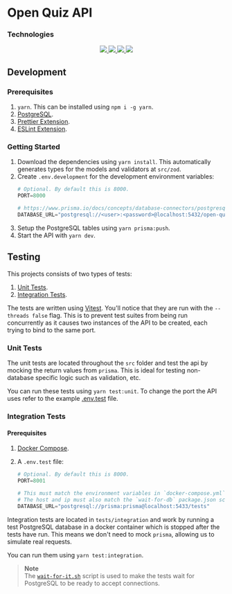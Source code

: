 # Open Quiz API

### Technologies

<div align="center">
    <a href="https://expressjs.com/">
        <img src="https://img.shields.io/badge/express-%23000000.svg?&style=for-the-badge&logo=express&logoColor=white" />
    </a>
    <a href="https://www.prisma.io/">
        <img src="https://img.shields.io/badge/prisma-%232D3748.svg?&style=for-the-badge&logo=prisma&logoColor=white" />
    </a>
    <a href="https://www.postgresql.org/">
        <img src="https://img.shields.io/badge/postgresql-%23336791.svg?&style=for-the-badge&logo=postgresql&logoColor=white" />
    </a>
    <a href="https://www.typescriptlang.org/">
        <img src="https://img.shields.io/badge/typescript-%233178C6.svg?&style=for-the-badge&logo=typescript&logoColor=white" />
    </a>
</div>

## Development

### Prerequisites

1. `yarn`. This can be installed using `npm i -g yarn`.
2. [PostgreSQL](https://www.postgresql.org/download/).
3. [Prettier Extension](https://marketplace.visualstudio.com/items?itemName=esbenp.prettier-vscode).
4. [ESLint Extension](https://marketplace.visualstudio.com/items?itemName=dbaeumer.vscode-eslint).

### Getting Started

1. Download the dependencies using `yarn install`. This automatically generates types for the models and validators at `src/zod`.
2. Create `.env.development` for the development environment variables:
    ```py
    # Optional. By default this is 8000.
    PORT=8000

    # https://www.prisma.io/docs/concepts/database-connectors/postgresql#connection-url
    DATABASE_URL="postgresql://<user>:<password>@localhost:5432/open-quiz?schema=public"
    ```
3. Setup the PostgreSQL tables using `yarn prisma:push`.
4. Start the API with `yarn dev`.

## Testing

This projects consists of two types of tests:

1. [Unit Tests](#unit-tests).
2. [Integration Tests](#integration-tests).

The tests are written using [Vitest](https://vitest.dev/). You'll notice that they are run with the `--threads false` flag. This is to prevent test suites from being run concurrently as it causes two instances of the API to be created, each trying to bind to the same port.

### Unit Tests

The unit tests are located throughout the `src` folder and test the api by mocking the return values from `prisma`. This is ideal for testing non-database specific logic such as validation, etc.

You can run these tests using `yarn test:unit`. To change the port the API uses refer to the example [.env.test](#prerequisites) file.

### Integration Tests

#### Prerequisites

1. [Docker Compose](https://docs.docker.com/compose/install/).
2. A `.env.test` file:

    ```py
    # Optional. By default this is 8000.
    PORT=8001

    # This must match the environment variables in `docker-compose.yml`,
    # The host and ip must also match the `wait-for-db` package.json script.
    DATABASE_URL="postgresql://prisma:prisma@localhost:5433/tests"
    ```

Integration tests are located in `tests/integration` and work by running a test PostgreSQL database in a docker container which is stopped after the tests have run. This means we don't need to mock `prisma`, allowing us to simulate real requests.

You can run them using `yarn test:integration`.

> **Note**  
> The [`wait-for-it.sh`](https://github.com/vishnubob/wait-for-it) script is used to make the tests wait for PostgreSQL to be ready to accept connections.
